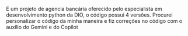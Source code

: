 É um projeto de agencia bancária oferecido pelo especialista em desenvolvimento python da DIO, o código possui 4 versões.
    Procurei personalizar o código da minha maneira e fiz correções no código com o auxílio do Gemini e do Copilot
